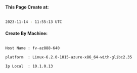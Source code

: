 
   
#### This Page Create at:

```bash

2023-11-14 - 11:55:13 UTC

```

#### Create By Machine:

```bash

Host Name : fv-az888-640

platform  : Linux-6.2.0-1015-azure-x86_64-with-glibc2.35

Ip Local  : 10.1.0.13

```

